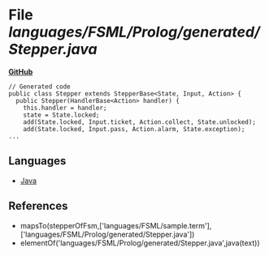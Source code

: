 # File _languages/FSML/Prolog/generated/Stepper.java_
**[GitHub](https://github.com/softlang/yas/blob/master/languages/FSML/Prolog/generated/Stepper.java)**
```
// Generated code
public class Stepper extends StepperBase<State, Input, Action> {
  public Stepper(HandlerBase<Action> handler) {
    this.handler = handler;
    state = State.locked;
    add(State.locked, Input.ticket, Action.collect, State.unlocked);
    add(State.locked, Input.pass, Action.alarm, State.exception);
...
```

## Languages
* [Java](../languages/Java.md)

## References
* mapsTo(stepperOfFsm,['languages/FSML/sample.term'],['languages/FSML/Prolog/generated/Stepper.java'])
* elementOf('languages/FSML/Prolog/generated/Stepper.java',java(text))
